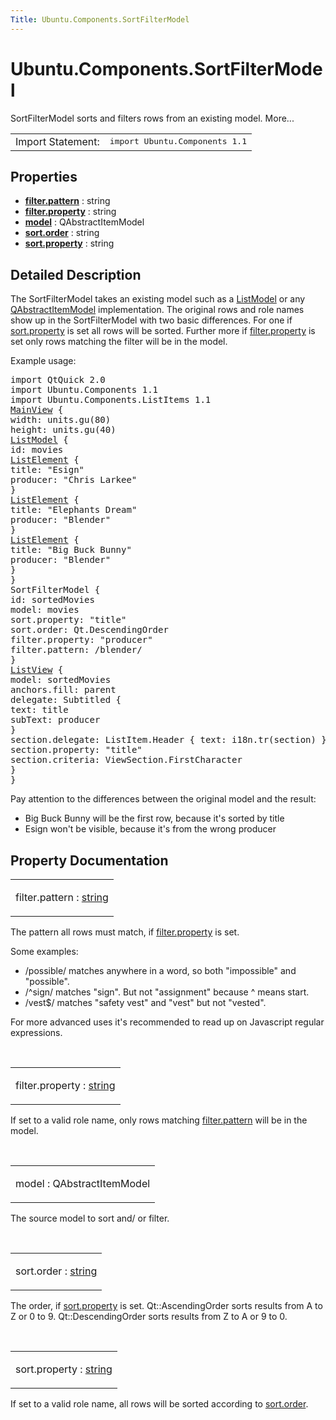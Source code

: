 ```yaml
---
Title: Ubuntu.Components.SortFilterModel
---
```


# Ubuntu.Components.SortFilterModel

<span class="subtitle"></span>
<!-- $$$SortFilterModel-brief -->
<p>SortFilterModel sorts and filters rows from an existing model. More...</p>
<!-- @@@SortFilterModel -->
<table class="alignedsummary">
<tr><td class="memItemLeft rightAlign topAlign"> Import Statement:</td><td class="memItemRight bottomAlign"> </b><tt>import Ubuntu.Components 1.1</tt></td></tr></table><ul>
</ul>
<h2>Properties</h2>
<ul>
<li class="fn"><b><b><a href="#filter.pattern-prop">filter.pattern</a></b></b> : string</li>
<li class="fn"><b><b><a href="#filter.property-prop">filter.property</a></b></b> : string</li>
<li class="fn"><b><b><a href="#model-prop">model</a></b></b> : QAbstractItemModel</li>
<li class="fn"><b><b><a href="#sort.order-prop">sort.order</a></b></b> : string</li>
<li class="fn"><b><b><a href="#sort.property-prop">sort.property</a></b></b> : string</li>
</ul>
<!-- $$$SortFilterModel-description -->
<h2>Detailed Description</h2>
<p>The SortFilterModel takes an existing model such as a <a href="QtQml.ListModel.md">ListModel</a> or any <a href="QtQuick.qtquick-modelviewsdata-cppmodels.md#qabstractitemmodel">QAbstractItemModel</a> implementation. The original rows and role names show up in the SortFilterModel with two basic differences. For one if <a href="#sort.property-prop">sort.property</a> is set all rows will be sorted. Further more if <a href="#filter.property-prop">filter.property</a> is set only rows matching the filter will be in the model.</p>
<p>Example usage:</p>
<pre class="qml">import QtQuick 2.0
import Ubuntu.Components 1.1
import Ubuntu.Components.ListItems 1.1
<span class="type"><a href="Ubuntu.Components.MainView.md">MainView</a></span> {
<span class="name">width</span>: <span class="name">units</span>.<span class="name">gu</span>(<span class="number">80</span>)
<span class="name">height</span>: <span class="name">units</span>.<span class="name">gu</span>(<span class="number">40</span>)
<span class="type"><a href="QtQml.ListModel.md">ListModel</a></span> {
<span class="name">id</span>: <span class="name">movies</span>
<span class="type"><a href="QtQml.ListElement.md">ListElement</a></span> {
<span class="name">title</span>: <span class="string">&quot;Esign&quot;</span>
<span class="name">producer</span>: <span class="string">&quot;Chris Larkee&quot;</span>
}
<span class="type"><a href="QtQml.ListElement.md">ListElement</a></span> {
<span class="name">title</span>: <span class="string">&quot;Elephants Dream&quot;</span>
<span class="name">producer</span>: <span class="string">&quot;Blender&quot;</span>
}
<span class="type"><a href="QtQml.ListElement.md">ListElement</a></span> {
<span class="name">title</span>: <span class="string">&quot;Big Buck Bunny&quot;</span>
<span class="name">producer</span>: <span class="string">&quot;Blender&quot;</span>
}
}
<span class="type">SortFilterModel</span> {
<span class="name">id</span>: <span class="name">sortedMovies</span>
<span class="name">model</span>: <span class="name">movies</span>
<span class="name">sort</span>.property: <span class="string">&quot;title&quot;</span>
<span class="name">sort</span>.order: <span class="name">Qt</span>.<span class="name">DescendingOrder</span>
<span class="name">filter</span>.property: <span class="string">&quot;producer&quot;</span>
<span class="name">filter</span>.pattern: /blender/
}
<span class="type"><a href="QtQuick.ListView.md">ListView</a></span> {
<span class="name">model</span>: <span class="name">sortedMovies</span>
<span class="name">anchors</span>.fill: <span class="name">parent</span>
<span class="name">delegate</span>: <span class="name">Subtitled</span> {
<span class="name">text</span>: <span class="name">title</span>
<span class="name">subText</span>: <span class="name">producer</span>
}
<span class="name">section</span>.delegate: <span class="name">ListItem</span>.Header { <span class="name">text</span>: <span class="name">i18n</span>.<span class="name">tr</span>(<span class="name">section</span>) }
<span class="name">section</span>.property: <span class="string">&quot;title&quot;</span>
<span class="name">section</span>.criteria: <span class="name">ViewSection</span>.<span class="name">FirstCharacter</span>
}
}</pre>
<p>Pay attention to the differences between the original model and the result:</p>
<ul>
<li>Big Buck Bunny will be the first row, because it's sorted by title</li>
<li>Esign won't be visible, because it's from the wrong producer</li>
</ul>
<!-- @@@SortFilterModel -->
<h2>Property Documentation</h2>
<!-- $$$filter.pattern -->
<table class="qmlname"><tr valign="top"><td class="tblQmlPropNode"><p><span class="name">filter.pattern</span> : <span class="type"><a href="http://qt-project.org/doc/qt-5.3/qml-string.html">string</a></span></p></td></tr></table><p>The pattern all rows must match, if <a href="#filter.property-prop">filter.property</a> is set.</p>
<p>Some examples:</p>
<ul>
<li>/possible/ matches anywhere in a word, so both &quot;impossible&quot; and &quot;possible&quot;.</li>
<li>/^sign/ matches &quot;sign&quot;. But not &quot;assignment&quot; because ^ means start.</li>
<li>/vest$/ matches &quot;safety vest&quot; and &quot;vest&quot; but not &quot;vested&quot;.</li>
</ul>
<p>For more advanced uses it's recommended to read up on Javascript regular expressions.</p>
<!-- @@@filter.pattern -->
<br/>
<!-- $$$filter.property -->
<table class="qmlname"><tr valign="top"><td class="tblQmlPropNode"><p><span class="name">filter.property</span> : <span class="type"><a href="http://qt-project.org/doc/qt-5.3/qml-string.html">string</a></span></p></td></tr></table><p>If set to a valid role name, only rows matching <a href="#filter.pattern-prop">filter.pattern</a> will be in the model.</p>
<!-- @@@filter.property -->
<br/>
<!-- $$$model -->
<table class="qmlname"><tr valign="top"><td class="tblQmlPropNode"><p><span class="name">model</span> : <span class="type">QAbstractItemModel</span></p></td></tr></table><p>The source model to sort and/ or filter.</p>
<!-- @@@model -->
<br/>
<!-- $$$sort.order -->
<table class="qmlname"><tr valign="top"><td class="tblQmlPropNode"><p><span class="name">sort.order</span> : <span class="type"><a href="http://qt-project.org/doc/qt-5.3/qml-string.html">string</a></span></p></td></tr></table><p>The order, if <a href="#sort.property-prop">sort.property</a> is set. Qt::AscendingOrder sorts results from A to Z or 0 to 9. Qt::DescendingOrder sorts results from Z to A or 9 to 0.</p>
<!-- @@@sort.order -->
<br/>
<!-- $$$sort.property -->
<table class="qmlname"><tr valign="top"><td class="tblQmlPropNode"><p><span class="name">sort.property</span> : <span class="type"><a href="http://qt-project.org/doc/qt-5.3/qml-string.html">string</a></span></p></td></tr></table><p>If set to a valid role name, all rows will be sorted according to <a href="#sort.order-prop">sort.order</a>.</p>
<!-- @@@sort.property -->
<br/>

